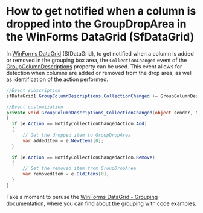 # How to get notified when a column is dropped into the GroupDropArea in the WinForms DataGrid (SfDataGrid)

In [WinForms DataGrid](https://www.syncfusion.com/winforms-ui-controls/datagrid) (SfDataGrid), to get notified when a column is added or removed in the grouping box area, the `CollectionChanged` event of the [GroupColumnDescriptions](https://help.syncfusion.com/cr/windowsforms/Syncfusion.WinForms.DataGrid.SfDataGrid.html#Syncfusion_WinForms_DataGrid_SfDataGrid_GroupColumnDescriptions) property can be used. This event allows for detection when columns are added or removed from the drop area, as well as identification of the action performed.
 
  ```csharp
//Event subscription
sfDataGrid1.GroupColumnDescriptions.CollectionChanged += GroupColumnDescriptions_CollectionChanged;

//Event customization
private void GroupColumnDescriptions_CollectionChanged(object sender, NotifyCollectionChangedEventArgs e)
{
    if (e.Action == NotifyCollectionChangedAction.Add)
    {
        // Get the dropped item to GroupDropArea
        var addedItem = e.NewItems[0];
    }

    if (e.Action == NotifyCollectionChangedAction.Remove)
    {
        // Get the removed item from GroupDropArea
        var removedItem = e.OldItems[0];
    }
}
 ```
 
Take a moment to peruse the [WinForms DataGrid - Grouping](https://help.syncfusion.com/windowsforms/datagrid/grouping) documentation, where you can find about the grouping with code examples.